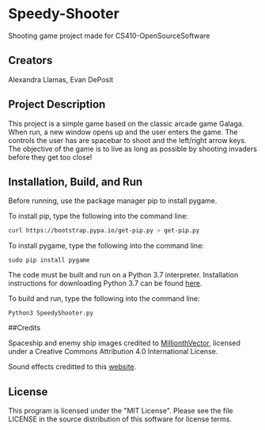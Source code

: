 # Speedy-Shooter
Shooting game project made for CS410-OpenSourceSoftware

## Creators
Alexandra Llamas, Evan DePosit

## Project Description
This project is a simple game based on the classic arcade game Galaga. When run, a new window opens up and the user enters the game. 
The controls the user has are spacebar to shoot and the left/right arrow keys.
The objective of the game is to live as long as possible by shooting invaders before they get too close! 

## Installation, Build, and Run
Before running, use the package manager pip to install pygame.

To install pip, type the following into the command line:

```bash
curl https://bootstrap.pypa.io/get-pip.py > get-pip.py
```

To install pygame, type the following into the command line:

```
sudo pip install pygame
```

The code must be built and run on a Python 3.7 interpreter. Installation instructions for downloading
Python 3.7 can be found [here](https://www.python.org/downloads/).

To build and run, type the following into the command line:
```
Python3 SpeedyShooter.py
```
##Credits

Spaceship and enemy ship images credited to [MillionthVector](http://millionthvector.blogspot.com/p/free-sprites.html?m=1), licensed under a Creative Commons Attribution 4.0 International License.

Sound effects creditted to this [website](https://www.freesoundeffects.com).


## License
This program is licensed under the "MIT License". Please see the file LICENSE in the source distribution of this software for license terms.